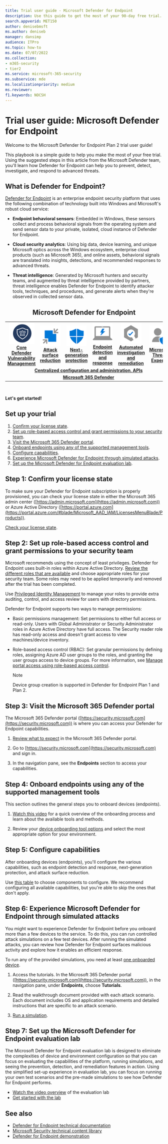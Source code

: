 ```yaml
---
title: Trial user guide - Microsoft Defender for Endpoint
description: Use this guide to get the most of your 90-day free trial. See how Defender for Endpoint can help prevent, detect, investigate, and respond to advanced threats.
search.appverid: MET150 
author: denisebmsft
ms.author: deniseb
manager: dansimp 
audience: ITPro
ms.topic: how-to
ms.date: 07/07/2022
ms.collection: 
- m365-security
- tier2
ms.service: microsoft-365-security
ms.subservice: mde
ms.localizationpriority: medium
ms.reviewer: 
f1.keywords: NOCSH
---
```


# Trial user guide: Microsoft Defender for Endpoint

Welcome to the Microsoft Defender for Endpoint Plan 2 trial user guide!

This playbook is a simple guide to help you make the most of your free trial. Using the suggested steps in this article from the Microsoft Defender team, you'll learn how Defender for Endpoint can help you to prevent, detect, investigate, and respond to advanced threats.

## What is Defender for Endpoint?

[Defender for Endpoint](microsoft-defender-endpoint.md) is an enterprise endpoint security platform that uses the following combination of technology built into Windows and Microsoft's robust cloud service: 

- **Endpoint behavioral sensors**: Embedded in Windows, these sensors collect and process behavioral signals from the operating system and send sensor data to your private, isolated, cloud instance of Defender for Endpoint.

- **Cloud security analytics**: Using big data, device learning, and unique Microsoft optics across the Windows ecosystem, enterprise cloud products (such as Microsoft 365), and online assets, behavioral signals are translated into insights, detections, and recommended responses to advanced threats.

- **Threat intelligence**: Generated by Microsoft hunters and security teams, and augmented by threat intelligence provided by partners, threat intelligence enables Defender for Endpoint to identify attacker tools, techniques, and procedures, and generate alerts when they're observed in collected sensor data.

<center><h2>Microsoft Defender for Endpoint</center></h2>
<table>
<tr>
<td><a href="microsoft-defender-endpoint.md#tvm"><center><img src="images/logo-mdvm.png" alt="Vulnerability Management"> <br><b> Core Defender Vulnerability Management</b></center></a></td>
<td><a href="microsoft-defender-endpoint.md#asr"><center><img src="images/asr-icon.png" alt="Attack surface reduction"><br><b>Attack surface reduction</b></center></a></td>
<td><center><a href="microsoft-defender-endpoint.md#ngp"><img src="images/ngp-icon.png" alt="Next-generation protection"><br> <b>Next-generation protection</b></a></center></td>
<td><center><a href="microsoft-defender-endpoint.md#edr"><img src="images/edr-icon.png" alt="Endpoint detection and response"><br> <b>Endpoint detection and response</b></a></center></td>
<td><center><a href="microsoft-defender-endpoint.md#ai"><img src="images/air-icon.png" alt="Automated investigation and remediation"><br> <b>Automated investigation and remediation</b></a></center></td>
<td><center><a href="microsoft-defender-endpoint.md#mte"><img src="images/mte-icon.png" alt="Microsoft Threat Experts"><br> <b>Microsoft Threat Experts</b></a></center></td>
</tr>
<tr>
<td colspan="7">
<a href="microsoft-defender-endpoint.md#apis"><center><b>Centralized configuration and administration, APIs</a></b></center></td>
</tr>
<tr>
<td colspan="7"><a href="microsoft-defender-endpoint.md#mtp"><center><b>Microsoft 365 Defender</a></center></b></td>
</tr>
</table>
<br>

**Let's get started!**

## Set up your trial

1. [Confirm your license state](#step-1-confirm-your-license-state).
2. [Set up role-based access control and grant permissions to your security team](#step-2-set-up-role-based-access-control-and-grant-permissions-to-your-security-team).
3. [Visit the Microsoft 365 Defender portal](#step-3-visit-the-microsoft-365-defender-portal).
4. [Onboard endpoints using any of the supported management tools](#step-4-onboard-endpoints-using-any-of-the-supported-management-tools).
5. [Configure capabilities](#step-5-configure-capabilities).
6. [Experience Microsoft Defender for Endpoint through simulated attacks](#step-6-experience-microsoft-defender-for-endpoint-through-simulated-attacks).
7. [Set up the Microsoft Defender for Endpoint evaluation lab](#step-7-set-up-the-microsoft-defender-for-endpoint-evaluation-lab).

## Step 1: Confirm your license state

To make sure your Defender for Endpoint subscription is properly provisioned, you can check your license state in either the Microsoft 365 admin center ([https://admin.microsoft.com](https://admin.microsoft.com)) or Azure Active Directory ([https://portal.azure.com](https://portal.azure.com/#blade/Microsoft_AAD_IAM/LicensesMenuBlade/Products)).

[Check your license state](production-deployment.md#check-license-state).

## Step 2: Set up role-based access control and grant permissions to your security team

Microsoft recommends using the concept of least privileges. Defender for Endpoint uses built-in roles within Azure Active Directory. [Review the different roles that are available](/azure/active-directory/roles/permissions-reference) and choose appropriate roles for your security team. Some roles may need to be applied temporarily and removed after the trial has been completed.

Use [Privileged Identity Management](/azure/active-directory/active-directory-privileged-identity-management-configure) to manage your roles to provide extra auditing, control, and access review for users with directory permissions.

Defender for Endpoint supports two ways to manage permissions:

- Basic permissions management: Set permissions to either full access or read-only. Users with Global Administrator or Security Administrator roles in Azure Active Directory have full access. The Security reader role has read-only access and doesn't grant access to view machines/device inventory.
- Role-based access control (RBAC): Set granular permissions by defining roles, assigning Azure AD user groups to the roles, and granting the user groups access to device groups. For more information, see [Manage portal access using role-based access control](rbac.md).

    > [!NOTE]
    > Device group creation is supported in Defender for Endpoint Plan 1 and Plan 2.

## Step 3: Visit the Microsoft 365 Defender portal

The Microsoft 365 Defender portal ([https://security.microsoft.com](https://security.microsoft.com)) is where you can access your Defender for Endpoint capabilities.

1. [Review what to expect](../defender/microsoft-365-defender-portal.md) in the Microsoft 365 Defender portal.

2. Go to [https://security.microsoft.com](https://security.microsoft.com) and sign in.

3. In the navigation pane, see the **Endpoints** section to access your capabilities. 

## Step 4: Onboard endpoints using any of the supported management tools 

This section outlines the general steps you to onboard devices (endpoints).

1. [Watch this video](https://www.microsoft.com/videoplayer/embed/RE4bGqr) for a quick overview of the onboarding process and learn about the available tools and methods.

2. Review your [device onboarding tool options](onboarding.md) and select the most appropriate option for your environment. 

## Step 5: Configure capabilities 

After onboarding devices (endpoints), you'll configure the various capabilities, such as endpoint detection and response, next-generation protection, and attack surface reduction.

Use [this table](onboarding.md) to choose components to configure. We recommend configuring all available capabilities, but you're able to skip the ones that don't apply.

## Step 6: Experience Microsoft Defender for Endpoint through simulated attacks

You might want to experience Defender for Endpoint before you onboard more than a few devices to the service. To do this, you can run controlled attack simulations on a few test devices. After running the simulated attacks, you can review how Defender for Endpoint surfaces malicious activity and explore how it enables an efficient response.

To run any of the provided simulations, you need at least [one onboarded device](onboard-configure.md).

1. Access the tutorials. In the Microsoft 365 Defender portal ([https://security.microsoft.com](https://security.microsoft.com)), in the navigation pane, under **Endpoints**, choose **Tutorials**.

2. Read the walkthrough document provided with each attack scenario. Each document includes OS and application requirements and detailed instructions that are specific to an attack scenario.

3. [Run a simulation](attack-simulations.md).

## Step 7: Set up the Microsoft Defender for Endpoint evaluation lab   

The Microsoft Defender for Endpoint evaluation lab is designed to eliminate the complexities of device and environment configuration so that you can focus on evaluating the capabilities of the platform, running simulations, and seeing the prevention, detection, and remediation features in action. Using the simplified set-up experience in evaluation lab, you can focus on running your own test scenarios and the pre-made simulations to see how Defender for Endpoint performs.

- [Watch the video overview](https://www.microsoft.com/videoplayer/embed/RE4qLUM) of the evaluation lab
- [Get started with the lab](evaluation-lab.md) 


## See also

- [Defender for Endpoint technical documentation](microsoft-defender-endpoint.md)
- [Microsoft Security technical content library](https://www.microsoft.com/security/content-library/Home/Index)
- [Defender for Endpoint demonstration](https://cdx.transform.microsoft.com/experience-detail/d5eca65d-13a3-464d-9171-c24cf9dd6050)

